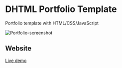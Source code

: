 <!-- ABOUT THE PROJECT -->

# DHTML Portfolio Template

Portfolio template with HTML/CSS/JavaScript

![Portfolio-screenshot](https://i.imgur.com/3Gxn17p.png)

## Website

[Live demo](dhtmltemplate.netlify.app)
